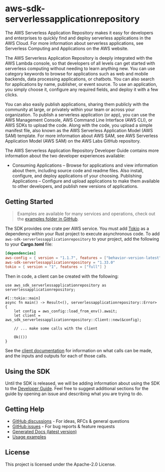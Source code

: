 # aws-sdk-serverlessapplicationrepository

The AWS Serverless Application Repository makes it easy for developers and enterprises to quickly find and deploy serverless applications in the AWS Cloud. For more information about serverless applications, see Serverless Computing and Applications on the AWS website.

The AWS Serverless Application Repository is deeply integrated with the AWS Lambda console, so that developers of all levels can get started with serverless computing without needing to learn anything new. You can use category keywords to browse for applications such as web and mobile backends, data processing applications, or chatbots. You can also search for applications by name, publisher, or event source. To use an application, you simply choose it, configure any required fields, and deploy it with a few clicks.

You can also easily publish applications, sharing them publicly with the community at large, or privately within your team or across your organization. To publish a serverless application (or app), you can use the AWS Management Console, AWS Command Line Interface (AWS CLI), or AWS SDKs to upload the code. Along with the code, you upload a simple manifest file, also known as the AWS Serverless Application Model (AWS SAM) template. For more information about AWS SAM, see AWS Serverless Application Model (AWS SAM) on the AWS Labs GitHub repository.

The AWS Serverless Application Repository Developer Guide contains more information about the two developer experiences available:
  - Consuming Applications – Browse for applications and view information about them, including source code and readme files. Also install, configure, and deploy applications of your choosing. Publishing Applications – Configure and upload applications to make them available to other developers, and publish new versions of applications.

## Getting Started

> Examples are available for many services and operations, check out the
> [examples folder in GitHub](https://github.com/awslabs/aws-sdk-rust/tree/main/examples).

The SDK provides one crate per AWS service. You must add [Tokio](https://crates.io/crates/tokio)
as a dependency within your Rust project to execute asynchronous code. To add `aws-sdk-serverlessapplicationrepository` to
your project, add the following to your **Cargo.toml** file:

```toml
[dependencies]
aws-config = { version = "1.1.7", features = ["behavior-version-latest"] }
aws-sdk-serverlessapplicationrepository = "1.33.0"
tokio = { version = "1", features = ["full"] }
```

Then in code, a client can be created with the following:

```rust,no_run
use aws_sdk_serverlessapplicationrepository as serverlessapplicationrepository;

#[::tokio::main]
async fn main() -> Result<(), serverlessapplicationrepository::Error> {
    let config = aws_config::load_from_env().await;
    let client = aws_sdk_serverlessapplicationrepository::Client::new(&config);

    // ... make some calls with the client

    Ok(())
}
```

See the [client documentation](https://docs.rs/aws-sdk-serverlessapplicationrepository/latest/aws_sdk_serverlessapplicationrepository/client/struct.Client.html)
for information on what calls can be made, and the inputs and outputs for each of those calls.

## Using the SDK

Until the SDK is released, we will be adding information about using the SDK to the
[Developer Guide](https://docs.aws.amazon.com/sdk-for-rust/latest/dg/welcome.html). Feel free to suggest
additional sections for the guide by opening an issue and describing what you are trying to do.

## Getting Help

* [GitHub discussions](https://github.com/awslabs/aws-sdk-rust/discussions) - For ideas, RFCs & general questions
* [GitHub issues](https://github.com/awslabs/aws-sdk-rust/issues/new/choose) - For bug reports & feature requests
* [Generated Docs (latest version)](https://awslabs.github.io/aws-sdk-rust/)
* [Usage examples](https://github.com/awslabs/aws-sdk-rust/tree/main/examples)

## License

This project is licensed under the Apache-2.0 License.

